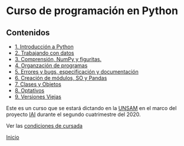 # Curso de programación en Python

## Contenidos

* [1. Introducción a Python](01_Introduccion/00_Resumen.md)
* [2. Trabajando con datos](02_Datos/00_Resumen.md)
* [3. Comprensión, NumPy y figuritas.](03_Mas_Python/00_Resumen.md)
* [4. Organzación de programas](04_Orga_programa_OSKI1/00_Resumen.md)
* [5. Errores y bugs, especificación y documentación](05_Modulos_OSKI2/00_Resumen.md)
* [6. Creación de módulos, SO y Pandas](06_Modulos_Pandas_SO/00_Resumen.md)
* [7. Clases y Objetos](07_OOP_Seaborn/00_Resumen.md)
* [8. Optativos](08_Optativos/00_Resumen.md)
* [9. Versiones Viejas](09_VersionesViejas/00_Resumen.md)


Este es un curso que se estará dictando en la [UNSAM](https://www.unsam.edu.ar/) en el marco del proyecto [IAI](http://noticias.unsam.edu.ar/2019/09/16/la-unsam-piensa-la-inteligencia-artificial-interdisciplinaria/) durante el segundo cuatrimestre del 2020.

Ver las [condiciones de cursada](Cursada.md) 

[Inicio](README.md) 

